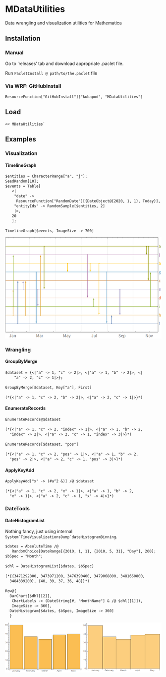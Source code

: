 # MDataUtilities

Data wrangling and visualization utilities for Mathematica

## Installation

### Manual

Go to ‘releases’ tab and download appropriate .paclet file.
 
Run `PacletInstall @ path/to/the.paclet` file


### Via WRF: GitHubInstall

```
ResourceFunction["GitHubInstall"]["kubapod", "MDataUtilities"]
```

## Load

```
<< MDataUtilities`

```

## Examples

### Visualization

#### TimelineGraph

```
$entities = CharacterRange["a", "j"];
SeedRandom[10];
$events = Table[
   <|
    "date" -> 
     ResourceFunction["RandomDate"][{DateObject@{2020, 1, 1}, Today}],
    "entityIds" -> RandomSample[$entities, 2]
    |>,
   20
   ];

TimelineGraph[$events, ImageSize -> 700]

```

![1uwhd18g9wq7n](img//1uwhd18g9wq7n.png)

### Wrangling

#### GroupByMerge

```
$dataset = {<|"a" -> 1, "c" -> 2|>, <|"a" -> 1, "b" -> 2|>, <|
    "a" -> 2, "c" -> 1|>};

GroupByMerge[$dataset, Key["a"], First]

(*{<|"a" -> 1, "c" -> 2, "b" -> 2|>, <|"a" -> 2, "c" -> 1|>}*)
```

#### EnumerateRecords

```
EnumerateRecords@$dataset

(*{<|"a" -> 1, "c" -> 2, "index" -> 1|>, <|"a" -> 1, "b" -> 2, 
  "index" -> 2|>, <|"a" -> 2, "c" -> 1, "index" -> 3|>}*)

EnumerateRecords[$dataset, "pos"]

(*{<|"a" -> 1, "c" -> 2, "pos" -> 1|>, <|"a" -> 1, "b" -> 2, 
  "pos" -> 2|>, <|"a" -> 2, "c" -> 1, "pos" -> 3|>}*)
```

#### ApplyKeyAdd

```
ApplyKeyAdd["x" -> (#a^2 &)] /@ $dataset

(*{<|"a" -> 1, "c" -> 2, "x" -> 1|>, <|"a" -> 1, "b" -> 2, 
  "x" -> 1|>, <|"a" -> 2, "c" -> 1, "x" -> 4|>}*)
```

### DateTools

#### DateHistogramList 

Nothing fancy, just using internal ``System`TimeVisualizationsDump`dateHistogramBinning``.

```
$dates = AbsoluteTime /@ 
   RandomChoice[DateRange[{2010, 1, 1}, {2010, 5, 31}, "Day"], 200];
$bSpec = "Month";

$dhl = DateHistogramList[$dates, $bSpec]

(*{{3471292800, 3473971200, 3476390400, 3479068800, 3481660800, 
  3484339200}, {40, 39, 37, 36, 48}}*)

Row@{
  BarChart[$dhl[[2]], 
   ChartLabels -> (DateString[#, "MonthName"] & /@ $dhl[[1]]), 
   ImageSize -> 360],
  DateHistogram[$dates, $bSpec, ImageSize -> 360]
  }
```

![18vvdt4fv1wv3](img//18vvdt4fv1wv3.png)